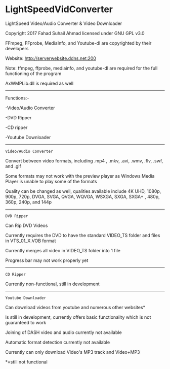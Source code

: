 # LightSpeedVidConverter
LightSpeed Video/Audio Converter &amp; Video Downloader

Copyright 2017 Fahad Suhail Ahmad licensed under GNU GPL v3.0

FFmpeg, FFprobe, MediaInfo, and Youtube-dl are copyrighted by their developers

Website: http://serverwebsite.ddns.net:200

Note: ffmpeg, ffprobe, mediainfo, and youtube-dl are required for the full functioning of the program

AxWMPLib.dll is required as well

-----------------------------
Functions:-

-Video/Audio Converter

-DVD Ripper

-CD ripper

-Youtube Downloader

----------------------
    Video/Audio Converter
    
 Convert between video formats, including .mp4
 , .mkv, .avi, .wmv, .flv, .swf, and .gif
 
 Some formats may not work with the preview player as Windows Media Player is unable to play some of the formats
 
 Quality can be changed as well, qualities available include 4K UHD, 1080p, 900p, 720p, DVGA, SVGA, QVGA, WQVGA, WSXGA, SXGA, SXGA+
 , 480p, 360p, 240p, and 144p
 
 -------------------------------
    DVD Ripper
    
Can Rip DVD Videos

Currently requires the DVD to have the standard VIDEO_TS folder and files in VTS_01_X.VOB format

Currently merges all video in VIDEO_TS folder into 1 file

Progress bar may not work properly yet

---------------------------------
    CD Ripper
 
 Currently non-functional, still in development
 
 -------------------------------
    Youtube Downloader
    
  Can download videos from youtube and numerous other websites*
  
  Is still in development, currently offers basic functionality which is not guaranteed to work
  
  Joining of DASH video and audio currently not available
  
  Automatic format detection currently not available
  
  Currently can only download Video's MP3 track and Video+MP3
  
  
  *=still not functional
  
